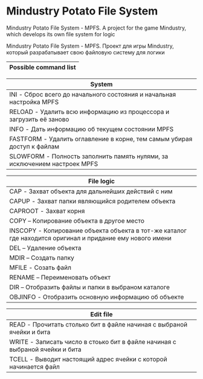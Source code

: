 # Mindustry Potato File System


Mindustry Potato File System - MPFS. A project for the game Mindustry, which develops its own file system for logic

Mindustry Potato File System - MPFS. Проект для игры Mindustry, который разрабатывает свою файловую систему для логики

| Possible command list |
| --- |

| System |
| --- |
| INI - Сброс всего до начального состояния и начальная настройка MPFS |
| RELOAD - Удалить всю информацию из процессора и загрузить её заново |
| INFO - Дать информацию об текущем состоянии MPFS |
| FASTFORM - Удалить оглавление в корне, тем самым убирая доступ к файлам |
| SLOWFORM - Полность заполнить память нулями, за исключением настроек MPFS |

| File logic |
| --- |
| CAP - Захват объекта для дальнейших действий с ним |
| CAPUP - Захват папки являющийся родителем объекта |
| CAPROOT - Захват корня |
| COPY – Копирование объекта в другое место |
| INSCOPY - Копирование объекта объекта в тот-же каталог где находится оригинал и придание ему нового имени |
| DEL – Удаление объекта |
| MDIR – Создать папку |
| MFILE - Созать файл |
| RENAME – Переименовать объект |
| DIR – Отобразить файлы и папки в выбраном каталоге |
| OBJINFO - Отобразить основную информацию об объекте |
	
| Edit file |
| --- |
| READ - Прочитать столько бит в файле начиная с выбраной ячейки и бита |
| WRITE - Записать число в стоько бит в файле начиная с выбраной ячейки и бита |
| TCELL - Выводит настоящий адрес ячейки с которой начинается файл |

